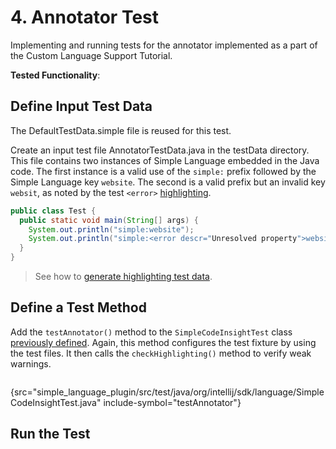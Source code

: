 <!-- Copyright 2000-2022 JetBrains s.r.o. and contributors. Use of this source code is governed by the Apache 2.0 license. -->

# 4. Annotator Test

<link-summary>Implementing and running tests for the annotator implemented as a part of the Custom Language Support Tutorial.</link-summary>

<tldr>

**Tested Functionality**: [](annotator.md)

</tldr>

<include from="tests_prerequisites.md" element-id="custom_language_testing_tutorial_header"></include>

## Define Input Test Data
The <path>DefaultTestData.simple</path> file is reused for this test.

Create an input test file <path>AnnotatorTestData.java</path> in the <path>testData</path> directory.
This file contains two instances of Simple Language embedded in the Java code.
The first instance is a valid use of the `simple:` prefix followed by the Simple Language key `website`.
The second is a valid prefix but an invalid key `websit`, as noted by the test `<error>` [highlighting](testing_highlighting.md).

```java
public class Test {
  public static void main(String[] args) {
    System.out.println("simple:website");
    System.out.println("simple:<error descr="Unresolved property">websit</error>");
  }
}
```

> See how to [generate highlighting test data](testing_highlighting.md#generating-test-data).

## Define a Test Method
Add the `testAnnotator()` method to the `SimpleCodeInsightTest` class [previously defined](completion_test.md#define-a-test).
Again, this method configures the test fixture by using the test files.
It then calls the `checkHighlighting()` method to verify weak warnings.

```java
```
{src="simple_language_plugin/src/test/java/org/intellij/sdk/language/SimpleCodeInsightTest.java" include-symbol="testAnnotator"}

## Run the Test

<include from="custom_language_testing_snippets.md" element-id="runTests"/>
